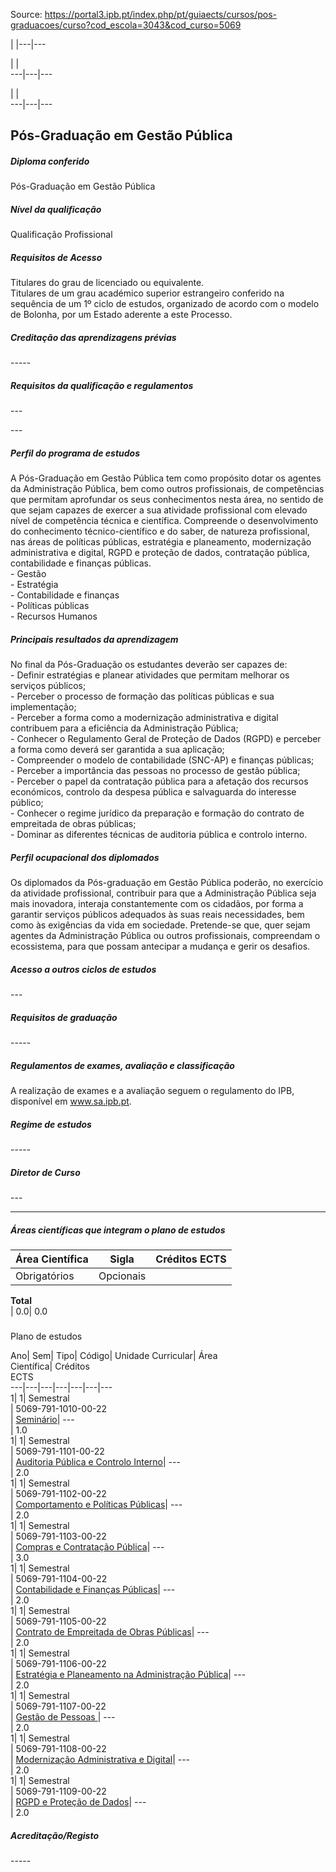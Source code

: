 Source: https://portal3.ipb.pt/index.php/pt/guiaects/cursos/pos-graduacoes/curso?cod_escola=3043&cod_curso=5069

| |---|---  
  
| |   
---|---|---  
  
| |   
---|---|---  
  
  

## Pós-Graduação em Gestão Pública

  

##### Diploma conferido

Pós-Graduação em Gestão Pública  
  

##### Nível da qualificação

Qualificação Profissional  
  

##### Requisitos de Acesso

Titulares do grau de licenciado ou equivalente.  
Titulares de um grau académico superior estrangeiro conferido na sequência de
um 1º ciclo de estudos, organizado de acordo com o modelo de Bolonha, por um
Estado aderente a este Processo.  
  

##### Creditação das aprendizagens prévias

\-----  
  

##### Requisitos da qualificação e regulamentos

\---  
  
\---  
  

##### Perfil do programa de estudos

A Pós-Graduação em Gestão Pública tem como propósito dotar os agentes da
Administração Pública, bem como outros profissionais, de competências que
permitam aprofundar os seus conhecimentos nesta área, no sentido de que sejam
capazes de exercer a sua atividade profissional com elevado nível de
competência técnica e científica. Compreende o desenvolvimento do conhecimento
técnico-científico e do saber, de natureza profissional, nas áreas de
políticas públicas, estratégia e planeamento, modernização administrativa e
digital, RGPD e proteção de dados, contratação pública, contabilidade e
finanças públicas.  
\- Gestão  
\- Estratégia  
\- Contabilidade e finanças  
\- Políticas públicas  
\- Recursos Humanos  
  

##### Principais resultados da aprendizagem

No final da Pós-Graduação os estudantes deverão ser capazes de:  
\- Definir estratégias e planear atividades que permitam melhorar os serviços
públicos;  
\- Perceber o processo de formação das políticas públicas e sua implementação;  
\- Perceber a forma como a modernização administrativa e digital contribuem
para a eficiência da Administração Pública;  
\- Conhecer o Regulamento Geral de Proteção de Dados (RGPD) e perceber a forma
como deverá ser garantida a sua aplicação;  
\- Compreender o modelo de contabilidade (SNC-AP) e finanças públicas;  
\- Perceber a importância das pessoas no processo de gestão pública;  
\- Perceber o papel da contratação pública para a afetação dos recursos
económicos, controlo da despesa pública e salvaguarda do interesse público;  
\- Conhecer o regime jurídico da preparação e formação do contrato de
empreitada de obras públicas;  
\- Dominar as diferentes técnicas de auditoria pública e controlo interno.  
  
  

##### Perfil ocupacional dos diplomados

Os diplomados da Pós-graduação em Gestão Pública poderão, no exercício da
atividade profissional, contribuir para que a Administração Pública seja mais
inovadora, interaja constantemente com os cidadãos, por forma a garantir
serviços públicos adequados às suas reais necessidades, bem como às exigências
da vida em sociedade. Pretende-se que, quer sejam agentes da Administração
Pública ou outros profissionais, compreendam o ecossistema, para que possam
antecipar a mudança e gerir os desafios.  
  

##### Acesso a outros ciclos de estudos

\---  
  
  

##### Requisitos de graduação

\-----  
  

##### Regulamentos de exames, avaliação e classificação

A realização de exames e a avaliação seguem o regulamento do IPB, disponível
em www.sa.ipb.pt.  
  

##### Regime de estudos

\-----  
  

##### Diretor de Curso

\---  

* * *

  

##### Áreas científicas que integram o plano de estudos

Área Científica| Sigla| Créditos ECTS  
---|---|---  
Obrigatórios| Opcionais  
**Total**  
| 0.0| 0.0  
  
#####  
Plano de estudos

Ano| Sem| Tipo| Código| Unidade Curricular| Área  
Científica| Créditos  
ECTS  
---|---|---|---|---|---|---  
1| 1|  Semestral  
|  5069-791-1010-00-22  
|
[Seminário](https://guiaects.ipb.pt/GuiaEcts/PdfService?cod_escola=3043&cod_curso=5069&n_plano=791&n_disciplina=1010&n_opcao=0&ano_lect=2022&locale=1
"Seminário")| \---  
| 1.0  
1| 1|  Semestral  
|  5069-791-1101-00-22  
| [Auditoria Pública e Controlo
Interno](https://guiaects.ipb.pt/GuiaEcts/PdfService?cod_escola=3043&cod_curso=5069&n_plano=791&n_disciplina=1101&n_opcao=0&ano_lect=2022&locale=1
"Auditoria Pública e Controlo Interno")| \---  
| 2.0  
1| 1|  Semestral  
|  5069-791-1102-00-22  
| [Comportamento e Políticas
Públicas](https://guiaects.ipb.pt/GuiaEcts/PdfService?cod_escola=3043&cod_curso=5069&n_plano=791&n_disciplina=1102&n_opcao=0&ano_lect=2022&locale=1
"Comportamento e Políticas Públicas")| \---  
| 2.0  
1| 1|  Semestral  
|  5069-791-1103-00-22  
| [Compras e Contratação
Pública](https://guiaects.ipb.pt/GuiaEcts/PdfService?cod_escola=3043&cod_curso=5069&n_plano=791&n_disciplina=1103&n_opcao=0&ano_lect=2022&locale=1
"Compras e Contratação Pública")| \---  
| 3.0  
1| 1|  Semestral  
|  5069-791-1104-00-22  
| [Contabilidade e Finanças
Públicas](https://guiaects.ipb.pt/GuiaEcts/PdfService?cod_escola=3043&cod_curso=5069&n_plano=791&n_disciplina=1104&n_opcao=0&ano_lect=2022&locale=1
"Contabilidade e Finanças Públicas")| \---  
| 2.0  
1| 1|  Semestral  
|  5069-791-1105-00-22  
| [Contrato de Empreitada de Obras
Públicas](https://guiaects.ipb.pt/GuiaEcts/PdfService?cod_escola=3043&cod_curso=5069&n_plano=791&n_disciplina=1105&n_opcao=0&ano_lect=2022&locale=1
"Contrato de Empreitada de Obras Públicas")| \---  
| 2.0  
1| 1|  Semestral  
|  5069-791-1106-00-22  
| [Estratégia e Planeamento na Administração
Pública](https://guiaects.ipb.pt/GuiaEcts/PdfService?cod_escola=3043&cod_curso=5069&n_plano=791&n_disciplina=1106&n_opcao=0&ano_lect=2022&locale=1
"Estratégia e Planeamento na Administração Pública")| \---  
| 2.0  
1| 1|  Semestral  
|  5069-791-1107-00-22  
| [Gestão de Pessoas
](https://guiaects.ipb.pt/GuiaEcts/PdfService?cod_escola=3043&cod_curso=5069&n_plano=791&n_disciplina=1107&n_opcao=0&ano_lect=2022&locale=1
"Gestão de Pessoas ")| \---  
| 2.0  
1| 1|  Semestral  
|  5069-791-1108-00-22  
| [Modernização Administrativa e
Digital](https://guiaects.ipb.pt/GuiaEcts/PdfService?cod_escola=3043&cod_curso=5069&n_plano=791&n_disciplina=1108&n_opcao=0&ano_lect=2022&locale=1
"Modernização Administrativa e Digital")| \---  
| 2.0  
1| 1|  Semestral  
|  5069-791-1109-00-22  
| [RGPD e Proteção de
Dados](https://guiaects.ipb.pt/GuiaEcts/PdfService?cod_escola=3043&cod_curso=5069&n_plano=791&n_disciplina=1109&n_opcao=0&ano_lect=2022&locale=1
"RGPD e Proteção de Dados")| \---  
| 2.0  
  

##### Acreditação/Registo

\-----

  
  
  
